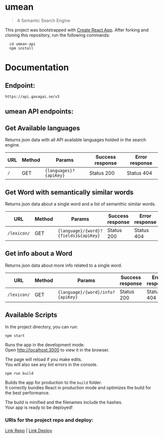 # umean
>A Semantic Search Engine

This project was bootstrapped with [Create React App](https://github.com/facebook/create-react-app).
After forking and cloning this repository, run the following commands:

```
  cd umean-api
  npm install

```

# Documentation

## Endpoint:
`https://api.gavagai.se/v3`

## umean API endpoints:

**Get Available languages**
----
  Returns json data with all API available languages holded in the search engine.
  
  | URL | Method | Params | Success response | Error response|
  |--|--|--------------------|--|--|
  |`/`|GET|`{languages}?{apiKey}`|Status 200|Status 404|

**Get Word with semantically similar words**
----
  Returns json data about a single word and a list of semanthic similar words.
  
  | URL | Method | Params | Success response | Error response|
  |--|--|--------------------|--|--|
  |`/lexicon/`|GET|`{language}/{word}?{fields}&{apiKey}`|Status 200|Status 404|

**Get info about a Word**
----
  Returns json data about more info related to a single word.
  
  | URL | Method | Params | Success response | Error response|
  |--|--|--------------------|--|--|
  |`/lexicon/`|GET|`{language}/{word}/info?{apiKey}`|Status 200|Status 404|


## Available Scripts

In the project directory, you can run:

```
npm start

```

Runs the app in the development mode.<br>
Open [http://localhost:3000](http://localhost:3000) to view it in the browser.

The page will reload if you make edits.<br>
You will also see any lint errors in the console.

```
npm run build

```

Builds the app for production to the `build` folder.<br>
It correctly bundles React in production mode and optimizes the build for the best performance.

The build is minified and the filenames include the hashes.<br>
Your app is ready to be deployed!


### URls for the project repo and deploy:
[Link Repo](https://github.com/annacv/umean-client) |
[Link Deploy](https://https://u-mean.firebaseapp.com/)